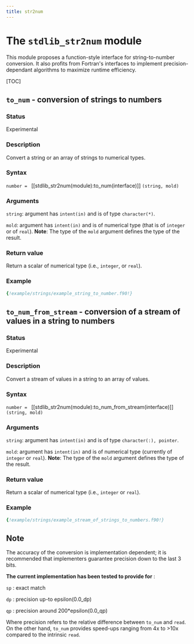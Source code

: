 ```yaml
---
title: str2num
---
```


# The `stdlib_str2num` module

This module proposes a function-style interface for string-to-number conversion. It also profits from Fortran's interfaces to implement precision-dependant algorithms to maximize runtime efficiency.

[TOC]

## `to_num` - conversion of strings to numbers

### Status

Experimental

### Description

Convert a string or an array of strings to numerical types.

### Syntax

`number = ` [[stdlib_str2num(module):to_num(interface)]] `(string, mold)`

### Arguments

`string`: argument has `intent(in)` and is of type `character(*)`.

`mold`: argument has `intent(in)` and is of numerical type (that is of `integer` or of `real`). **Note**: The type of the `mold` argument defines the type of the result.

### Return value

Return a scalar of numerical type (i.e., `integer`, or `real`).

### Example

```fortran
{!example/strings/example_string_to_number.f90!}
```

## `to_num_from_stream` - conversion of a stream of values in a string to numbers

### Status

Experimental

### Description

Convert a stream of values in a string to an array of values.

### Syntax

`number = ` [[stdlib_str2num(module):to_num_from_stream(interface)]] `(string, mold)`

### Arguments

`string`: argument has `intent(in)` and is of type `character(:), pointer`.

`mold`: argument has `intent(in)` and is of numerical type (currently of `integer` or `real`). **Note**: The type of the `mold` argument defines the type of the result.

### Return value

Return a scalar of numerical type (i.e., `integer` or `real`).

### Example

```fortran
{!example/strings/example_stream_of_strings_to_numbers.f90!}
```

## Note
The accuracy of the conversion is implementation dependent; it is recommended that implementers guarantee precision down to the last 3 bits.

**The current implementation has been tested to provide for** :

`sp`  : exact match

`dp`  : precision up-to epsilon(0.0_dp)

`qp` : precision around 200*epsilon(0.0_qp)

Where precision refers to the relative difference between `to_num` and `read`. On the other hand, `to_num` provides speed-ups ranging from 4x to >10x compared to the intrinsic `read`.
